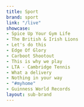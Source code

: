 ```yaml
---
title: Sport
brand: sport
link: "/live"
showcase:
- Spice Up Your Gym Life
- The British & Irish Lions
- Let's do this
- Edge Of Glory
- Carboot Shootout
- This is why we play
- LTA - Cambridge Tennis
- What a delivery
- Nothing in your way
- "#myhome"
- Guinness World Records
layout: sub-brand
---
```


